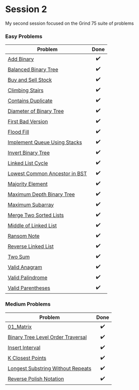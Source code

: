 # Session 2

My second session focused on the Grind 75 suite of problems

### Easy Problems
| Problem | Done  |
| ------- | :---: |
| [Add Binary](https://leetcode.com/problems/add-binary) | :heavy_check_mark: |
| [Balanced Binary Tree](https://leetcode.com/problems/balanced-binary-tree/) | :heavy_check_mark: |
| [Buy and Sell Stock](https://leetcode.com/problems/best-time-to-buy-and-sell-stock)  | :heavy_check_mark: |
| [Climbing Stairs](https://leetcode.com/problems/climbing-stairs/)  | :heavy_check_mark: |
| [Contains Duplicate](https://leetcode.com/problems/contains-duplicate)  | :heavy_check_mark: |
| [Diameter of Binary Tree](https://leetcode.com/problems/diameter-of-binary-tree)  | :heavy_check_mark: |
| [First Bad Version](https://leetcode.com/problems/first-bad-version/)  | :heavy_check_mark: |
| [Flood Fill](https://leetcode.com/problems/flood-fill)  | :heavy_check_mark:
| [Implement Queue Using Stacks](https://leetcode.com/problems/implement-queue-using-stacks)  | :heavy_check_mark:
| [Invert Binary Tree](https://leetcode.com/problems/invert-binary-tree)  | :heavy_check_mark:
| [Linked List Cycle](https://leetcode.com/problems/linked-list-cycle)  | :heavy_check_mark:
| [Lowest Common Ancestor in BST](https://leetcode.com/problems/lowest-common-ancestor-of-a-binary-search-tree)  | :heavy_check_mark:
| [Majority Element](https://leetcode.com/problems/majority-element/)  | :heavy_check_mark:
| [Maximum Depth Binary Tree](https://leetcode.com/problems/maximum-depth-of-binary-tree)  | :heavy_check_mark:
| [Maximum Subarray](https://leetcode.com/problems/maximum-subarray)  | :heavy_check_mark:
| [Merge Two Sorted Lists](https://leetcode.com/problems/merge-two-sorted-lists)  | :heavy_check_mark:
| [Middle of Linked List](https://leetcode.com/problems/middle-of-the-linked-list)  | :heavy_check_mark:
| [Ransom Note](https://leetcode.com/problems/ransom-note/)  | :heavy_check_mark:
| [Reverse Linked List](https://leetcode.com/problems/reverse-linked-list/)  | :heavy_check_mark:
| [Two Sum](https://leetcode.com/problems/two-sum)  | :heavy_check_mark:
| [Valid Anagram](https://leetcode.com/problems/valid-anagram)  | :heavy_check_mark:
| [Valid Palindrome](https://leetcode.com/problems/valid-palindrome)  | :heavy_check_mark:
| [Valid Parentheses](https://leetcode.com/problems/valid-parentheses)  | :heavy_check_mark:

### Medium Problems
| Problem | Done  |
| ------- | :---: |
| [01_Matrix](https://leetcode.com/problems/01-matrix/)  | :heavy_check_mark:
| [Binary Tree Level Order Traversal](https://leetcode.com/problems/binary-tree-level-order-traversal/)  | :heavy_check_mark:
| [Insert Interval](https://leetcode.com/problems/insert-interval/)  | :heavy_check_mark:
| [K Closest Points](https://leetcode.com/problems/k-closest-points-to-origin)  | :heavy_check_mark:
| [Longest Substring Without Repeats](https://leetcode.com/problems/longest-substring-without-repeating-characters)  | :heavy_check_mark:
| [Reverse Polish Notation](https://leetcode.com/problems/evaluate-reverse-polish-notation/)  | :heavy_check_mark:

